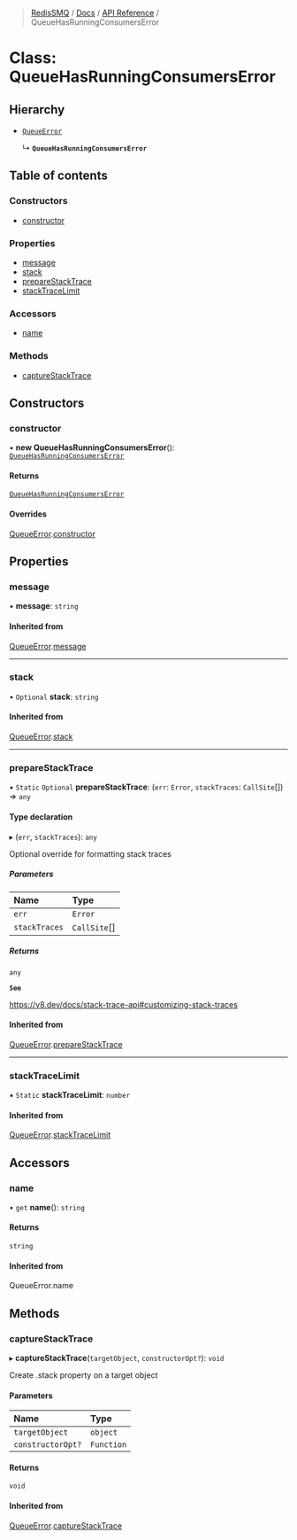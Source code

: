 >[RedisSMQ](../../../README.md) / [Docs](../../README.md) / [API Reference](../README.md) / QueueHasRunningConsumersError

# Class: QueueHasRunningConsumersError

## Hierarchy

- [`QueueError`](QueueError.md)

  ↳ **`QueueHasRunningConsumersError`**

## Table of contents

### Constructors

- [constructor](QueueHasRunningConsumersError.md#constructor)

### Properties

- [message](QueueHasRunningConsumersError.md#message)
- [stack](QueueHasRunningConsumersError.md#stack)
- [prepareStackTrace](QueueHasRunningConsumersError.md#preparestacktrace)
- [stackTraceLimit](QueueHasRunningConsumersError.md#stacktracelimit)

### Accessors

- [name](QueueHasRunningConsumersError.md#name)

### Methods

- [captureStackTrace](QueueHasRunningConsumersError.md#capturestacktrace)

## Constructors

### constructor

• **new QueueHasRunningConsumersError**(): [`QueueHasRunningConsumersError`](QueueHasRunningConsumersError.md)

#### Returns

[`QueueHasRunningConsumersError`](QueueHasRunningConsumersError.md)

#### Overrides

[QueueError](QueueError.md).[constructor](QueueError.md#constructor)

## Properties

### message

• **message**: `string`

#### Inherited from

[QueueError](QueueError.md).[message](QueueError.md#message)

___

### stack

• `Optional` **stack**: `string`

#### Inherited from

[QueueError](QueueError.md).[stack](QueueError.md#stack)

___

### prepareStackTrace

▪ `Static` `Optional` **prepareStackTrace**: (`err`: `Error`, `stackTraces`: `CallSite`[]) => `any`

#### Type declaration

▸ (`err`, `stackTraces`): `any`

Optional override for formatting stack traces

##### Parameters

| Name | Type |
| :------ | :------ |
| `err` | `Error` |
| `stackTraces` | `CallSite`[] |

##### Returns

`any`

**`See`**

https://v8.dev/docs/stack-trace-api#customizing-stack-traces

#### Inherited from

[QueueError](QueueError.md).[prepareStackTrace](QueueError.md#preparestacktrace)

___

### stackTraceLimit

▪ `Static` **stackTraceLimit**: `number`

#### Inherited from

[QueueError](QueueError.md).[stackTraceLimit](QueueError.md#stacktracelimit)

## Accessors

### name

• `get` **name**(): `string`

#### Returns

`string`

#### Inherited from

QueueError.name

## Methods

### captureStackTrace

▸ **captureStackTrace**(`targetObject`, `constructorOpt?`): `void`

Create .stack property on a target object

#### Parameters

| Name | Type |
| :------ | :------ |
| `targetObject` | `object` |
| `constructorOpt?` | `Function` |

#### Returns

`void`

#### Inherited from

[QueueError](QueueError.md).[captureStackTrace](QueueError.md#capturestacktrace)
